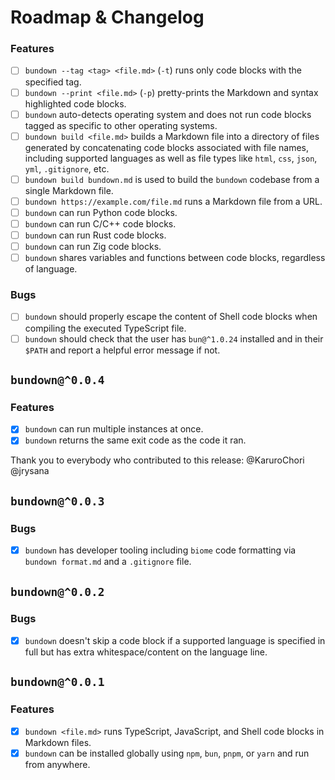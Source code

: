 # Roadmap & Changelog

### Features

- [ ] `bundown --tag <tag> <file.md>` (`-t`) runs only code blocks with the specified tag.
- [ ] `bundown --print <file.md>` (`-p`) pretty-prints the Markdown and syntax highlighted code blocks.
- [ ] `bundown` auto-detects operating system and does not run code blocks tagged as specific to other operating systems.
- [ ] `bundown build <file.md>` builds a Markdown file into a directory of files generated by concatenating code blocks associated with file names, including supported languages as well as file types like `html`, `css`, `json`, `yml`, `.gitignore`, etc.
- [ ] `bundown build bundown.md` is used to build the `bundown` codebase from a single Markdown file.
- [ ] `bundown https://example.com/file.md` runs a Markdown file from a URL.
- [ ] `bundown` can run Python code blocks.
- [ ] `bundown` can run C/C++ code blocks.
- [ ] `bundown` can run Rust code blocks.
- [ ] `bundown` can run Zig code blocks.
- [ ] `bundown` shares variables and functions between code blocks, regardless of language.

### Bugs

- [ ] `bundown` should properly escape the content of Shell code blocks when compiling the executed TypeScript file.
- [ ] `bundown` should check that the user has `bun@^1.0.24` installed and in their `$PATH` and report a helpful error message if not.

## `bundown@^0.0.4`

### Features

- [x] `bundown` can run multiple instances at once.
- [x] `bundown` returns the same exit code as the code it ran.

Thank you to everybody who contributed to this release: @KaruroChori @jrysana

## `bundown@^0.0.3`

### Bugs

- [x] `bundown` has developer tooling including `biome` code formatting via `bundown format.md` and a `.gitignore` file.

## `bundown@^0.0.2`

### Bugs

- [x] `bundown` doesn't skip a code block if a supported language is specified in full but has extra whitespace/content on the language line.

## `bundown@^0.0.1`

### Features

- [x] `bundown <file.md>` runs TypeScript, JavaScript, and Shell code blocks in Markdown files.
- [x] `bundown` can be installed globally using `npm`, `bun`, `pnpm`, or `yarn` and run from anywhere.
